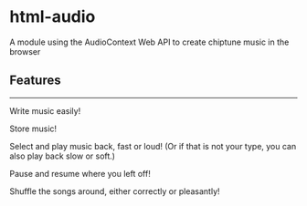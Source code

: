 # html-audio
A module using the AudioContext Web API to create chiptune music in the browser

<h2>Features</h2>
<hr>
Write music easily!

Store music!

Select and play music back, fast or loud! (Or if that is not your type, you can also play back slow or soft.)

Pause and resume where you left off!

Shuffle the songs around, either correctly or pleasantly!
